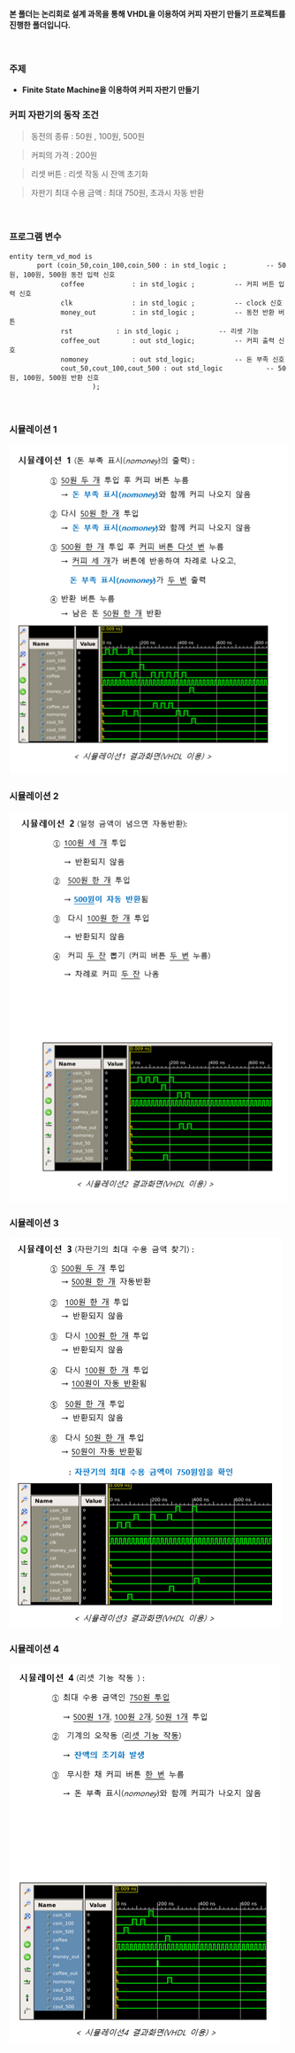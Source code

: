 **본 폴더는 논리회로 설계 과목을 통해 VHDL을 이용하여 커피 자판기 만들기 프로젝트를 진행한 폴더입니다.**  
  
  
  
  　
  　
   　
    　

### 주제

  - **Finite State Machine을 이용하여 커피 자판기 만들기**
  　
   　
    　
     　
      
  


### 커피 자판기의 동작 조건
 > 동전의 종류 : 50원 , 100원, 500원  
 
 > 커피의 가격 : 200원  
 
 > 리셋 버튼 : 리셋 작동 시 잔액 초기화  
 
 > 자판기 최대 수용 금액 : 최대 750원, 초과시 자동 반환  
 
 
   　
    　
     　
      
 
### 프로그램 변수  

   ```
   entity term_vd_mod is
          port (coin_50,coin_100,coin_500 : in std_logic ;          -- 50원, 100원, 500원 동전 입력 신호    
                coffee			  : in std_logic ;          -- 커피 버튼 입력 신호    
                clk 			  : in std_logic ;          -- clock 신호  
                money_out		  : in std_logic ;          -- 동전 반환 버튼    
                rst			  : in std_logic ;          -- 리셋 기능   
                coffee_out		  : out std_logic;          -- 커피 출력 신호    
                nomoney			  : out std_logic;          -- 돈 부족 신호  
                cout_50,cout_100,cout_500 : out std_logic           -- 50원, 100원, 500원 반환 신호     				  			  
				        );
   ```
   
   
   　
    　
     　
      

### 시뮬레이션 1

![simul1](images/simul1.PNG)


### 시뮬레이션 2

![simul2](images/simul2.PNG)  


### 시뮬레이션 3

![simul3](images/simul3.PNG)  
  
  
### 시뮬레이션 4  

![simul4](images/simul4.PNG)





 
 
